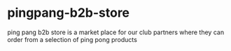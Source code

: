 # pingpang-b2b-store
ping pang b2b store is a market place for our club partners where they can order from a selection of ping pong products
